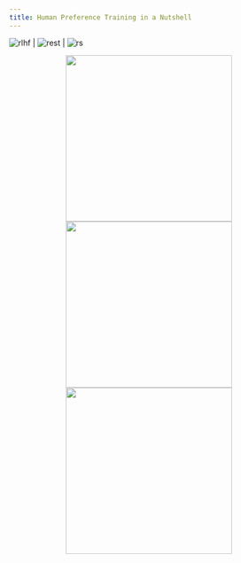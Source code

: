 ```yaml
---
title: Human Preference Training in a Nutshell
---
```

![rlhf](https://pbs.twimg.com/media/F07oY1UWYAQ7LON.jpg:large) | ![rest](https://miro.medium.com/v2/resize:fit:1400/0*2amQZF_WOHnoGQjm.jpeg) | ![rs](https://miro.medium.com/v2/resize:fit:1200/1*wImluqzmnND60mPXYJvEZA.jpeg)

<p align="center">
  <img src="https://pbs.twimg.com/media/F07oY1UWYAQ7LON.jpg:large" width="300" />
  <img src="https://miro.medium.com/v2/resize:fit:1400/0*2amQZF_WOHnoGQjm.jpeg" width="300" />
  <img src="https://miro.medium.com/v2/resize:fit:1200/1*wImluqzmnND60mPXYJvEZA.jpeg" width="300" />
</p>

